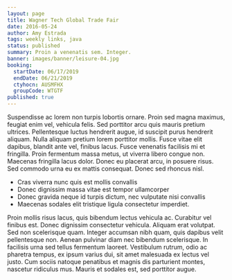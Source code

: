 ```yaml
---
layout: page
title: Wagner Tech Global Trade Fair
date: 2016-05-24
author: Amy Estrada
tags: weekly links, java
status: published
summary: Proin a venenatis sem. Integer.
banner: images/banner/leisure-04.jpg
booking:
  startDate: 06/17/2019
  endDate: 06/21/2019
  ctyhocn: AUSMFHX
  groupCode: WTGTF
published: true
---
```

Suspendisse ac lorem non turpis lobortis ornare. Proin sed magna maximus, feugiat enim vel, vehicula felis. Sed porttitor arcu quis mauris pretium ultrices. Pellentesque luctus hendrerit augue, id suscipit purus hendrerit aliquam. Nulla aliquam pretium lorem porttitor mollis. Fusce vitae elit dapibus, blandit ante vel, finibus lacus. Fusce venenatis facilisis mi et fringilla. Proin fermentum massa metus, ut viverra libero congue non. Maecenas fringilla lacus dolor. Donec eu placerat arcu, in posuere risus. Sed commodo urna eu ex mattis consequat. Donec sed rhoncus nisl.

* Cras viverra nunc quis est mollis convallis
* Donec dignissim massa vitae est tempor ullamcorper
* Donec gravida neque id turpis dictum, nec vulputate nisi convallis
* Maecenas sodales elit tristique ligula consectetur imperdiet.

Proin mollis risus lacus, quis bibendum lectus vehicula ac. Curabitur vel finibus est. Donec dignissim consectetur vehicula. Aliquam erat volutpat. Sed non scelerisque quam. Integer accumsan nibh quam, quis dapibus velit pellentesque non. Aenean pulvinar diam nec bibendum scelerisque. In facilisis urna sed tellus fermentum laoreet. Vestibulum rutrum, odio ac pharetra tempus, ex ipsum varius dui, sit amet malesuada ex lectus vel justo. Cum sociis natoque penatibus et magnis dis parturient montes, nascetur ridiculus mus. Mauris et sodales est, sed porttitor augue.
